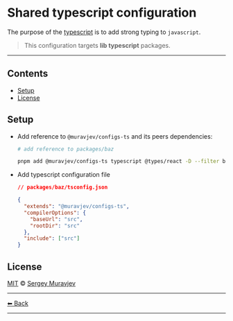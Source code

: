 # Shared typescript configuration

The purpose of the [typescript](https://www.typescriptlang.org/) is to add strong typing to `javascript`.

> This configuration targets **lib typescript** packages.

---

## Contents

- [Setup](#setup)
- [License](#license)

## Setup

- Add reference to `@muravjev/configs-ts` and its peers dependencies:

  ```sh
  # add reference to packages/baz

  pnpm add @muravjev/configs-ts typescript @types/react -D --filter baz
  ```

- Add typescript configuration file

  ```json
  // packages/baz/tsconfig.json

  {
    "extends": "@muravjev/configs-ts",
    "compilerOptions": {
      "baseUrl": "src",
      "rootDir": "src"
    },
    "include": ["src"]
  }
  ```

## License

[MIT](LICENSE) © [Sergey Muravjev](https://github.com/muravjev)

---

[⬅ Back](../../README.md)

---
